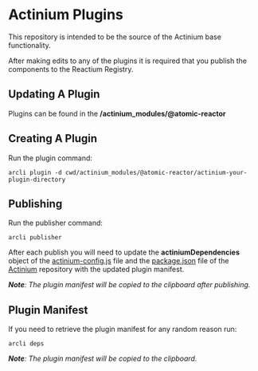 # Actinium Plugins

This repository is intended to be the source of the Actinium base functionality.

After making edits to any of the plugins it is required that you publish the components to the Reactium Registry.

## Updating A Plugin

Plugins can be found in the **/actinium_modules/@atomic-reactor**

## Creating A Plugin
Run the plugin command:

```
arcli plugin -d cwd/actinium_modules/@atomic-reactor/actinium-your-plugin-directory
```

## Publishing
Run the publisher command:

```
arcli publisher
```

After each publish you will need to update the **actiniumDependencies** object of the [actinium-config.js](https://github.com/Atomic-Reactor/Actinium-Plugins/blob/master/.core/actinium-config.js) file and the [package.json](https://github.com/Atomic-Reactor/Actinium-Plugins/blob/master/package.json) file of the [Actinium](https://github.com/Atomic-Reactor/Actinium) repository with the updated plugin manifest.

_**Note**: The plugin manifest will be copied to the clipboard after publishing._

## Plugin Manifest
If you need to retrieve the plugin manifest for any random reason run:
```
arcli deps
```

_**Note**: The plugin manifest will be copied to the clipboard._
